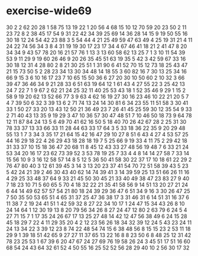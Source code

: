 # exercise-wide69
30
2
2
62
20
28
1
58
75
13
19
22
1
20
56
4
68
15
10
12
70
59
20
23
50
2
11
23
72
8
2
38
45
17
54
9
31
22
42
34
39
25
69
14
36
28
14
15
9
19
50
55
16
30
18
12
24
54
42
23
88
3
5
54
44
4
21
25
49
59
47
63
49
4
25
19
31
21
4
11
24
22
74
56
34
3
8
4
31
19
19
30
17
23
17
34
4
67
46
41
18
21
2
41
47
8
20
34
34
9
43
57
78
20
16
21
57
76
1
13
3
13
60
58
62
13
25
7
1
3
10
11
54
39
53
9
11
29
9
19
60
26
46
9
20
26
35
45
51
63
19
35
5
42
3
42
59
67
33
16
30
18
12
31
4
28
80
2
8
21
30
25
51
1
31
90
6
41
52
70
15
12
73
18
25
43
47
21
15
73
50
5
2
28
23
34
13
30
34
48
14
18
55
3
60
82
16
7
30
13
25
34
16
66
9
15
3
6
10
16
17
23
7
10
65
15
50
36
6
27
20
30
10
50
60
2
10
32
3
66
39
47
36
46
34
9
21
28
33
6
51
63
19
64
12
1
61
43
4
27
55
22
3
25
42
13
24
7
22
7
1
9
67
2
62
21
24
25
32
11
40
25
53
43
18
1
52
35
46
9
29
1
15
2
58
9
19
20
62
13
52
66
77
3
9
63
4
62
16
19
27
30
16
23
46
10
22
21
20
5
7
4
7
39
50
6
32
3
39
13
6
2
71
74
13
24
14
30
81
6
34
23
55
11
51
58
3
30
41
33
1
50
27
33
20
13
43
12
50
21
36
49
23
7
26
41
45
25
59
30
12
35
54
9
33
2
71
40
43
13
35
9
19
29
3
47
10
36
57
30
47
48
51
7
10
46
50
18
73
9
64
78
12
11
87
84
24
13
5
6
49
70
41
62
16
50
5
18
40
70
26
42
67
28
2
25
31
30
78
33
37
13
33
66
33
11
28
44
63
33
17
64
3
5
33
18
36
22
35
9
20
29
48
55
13
1
7
3
34
3
35
17
21
64
15
42
16
47
29
10
27
8
51
6
43
4
27
4
53
57
25
44
16
29
18
22
4
26
29
43
18
28
18
19
7
5
25
66
9
19
33
4
11
75
2
29
42
18
31
33
37
10
15
18
36
47
20
68
11
8
45
12
43
33
27
48
56
19
48
7
6
33
21
24
53
34
20
16
17
23
62
73
39
52
3
53
78
19
25
7
33
4
4
8
14
14
27
58
7
33
14
15
56
10
9
3
16
12
58
57
14
8
5
12
5
36
50
41
58
30
22
37
17
10
18
61
22
29
2
76
47
80
40
3
12
61
39
45
3
14
3
13
20
23
37
41
54
70
72
51
58
39
43
5
23
5
42
24
21
39
2
46
30
43
40
62
14
74
39
41
3
14
39
59
25
13
51
66
26
11
16
4
29
25
33
48
37
64
9
33
21
45
50
30
45
21
33
40
49
38
47
23
83
27
9
40
7
18
23
10
71
5
60
65
5
70
4
18
32
22
21
35
41
58
56
9
14
51
13
20
27
21
24
6
44
14
49
62
57
57
54
21
80
18
24
39
29
36
47
6
51
34
9
16
3
30
26
47
25
7
50
35
50
53
65
51
4
65
31
37
25
47
36
38
17
3
31
46
31
6
14
51
31
16
37
6
11
38
7
2
19
24
41
51
1
42
59
32
8
27
22
34
10
17
1
24
47
15
34
43
26
8
10
24
14
64
1
12
30
19
13
8
20
79
56
34
26
8
27
24
47
12
80
2
63
79
6
24
5
4
27
71
15
7
1
17
35
24
26
67
17
13
25
27
48
14
42
12
47
56
38
49
6
24
15
28
45
18
29
7
22
4
11
29
35
20
4
2
12
23
56
26
18
34
32
39
12
24
5
43
23
24
11
24
13
34
22
3
39
12
23
8
74
22
48
54
74
15
6
38
48
56
8
15
15
23
2
53
11
18
29
9
1
39
18
51
42
65
9
27
27
11
37
65
13
22
16
8
8
23
50
6
8
48
25
12
31
42
78
23
25
53
1
67
39
6
20
47
67
24
27
69
76
19
58
26
24
3
45
51
17
51
16
60
68
54
24
43
64
32
61
52
4
50
55
16
25
52
52
56
28
29
40
10
2
56
30
17
32

